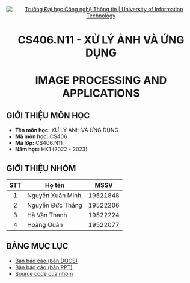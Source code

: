 <!-- Banner -->
<p align="center">
  <a href="https://www.uit.edu.vn/" title="Trường Đại học Công nghệ Thông tin" style="border: none;">
    <img src="https://i.imgur.com/WmMnSRt.png" alt="Trường Đại học Công nghệ Thông tin | University of Information Technology">
  </a>
</p>
<!-- Title -->
<h1 align="center"><b>CS406.N11 - XỬ LÝ ẢNH VÀ ỨNG DỤNG</b></h1>
<h1 align="center"><b>IMAGE PROCESSING AND APPLICATIONS</b></h1>


## GIỚI THIỆU MÔN HỌC
* **Tên môn học:** XỬ LÝ ẢNH VÀ ỨNG DỤNG
* **Mã môn học:** CS406
* **Mã lớp:** CS406.N11
* **Năm học:** HK1 (2022 - 2023)

## GIỚI THIỆU NHÓM

| STT | Họ tên | MSSV | 
| :---: | --- | --- | 
| 1 | Nguyễn Xuân Minh | 19521848 | 
| 2 | Nguyễn Đức Thắng | 19522206 | 
| 3 | Hà Văn Thanh | 19522224 | 
| 4 | Hoàng Quân | 19522077 | 

## BẢNG MỤC LỤC
* [Bản báo cáo (bản DOCS)](https://github.com/minnguyxn/CS406.N11/blob/main/docs/Report_CS406.docx)
* [Bản báo cáo (bản PPT)](https://github.com/minnguyxn/CS406.N11/blob/main/docs/CS406_PPT.pptx)
* [Source code của nhóm](https://github.com/minnguyxn/CS406.N11/blob/main/source/CS406_PROJECT.ipynb)

